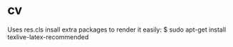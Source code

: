 cv
==
Uses res.cls
insall extra packages to render it easily:
$  sudo apt-get install texlive-latex-recommended
